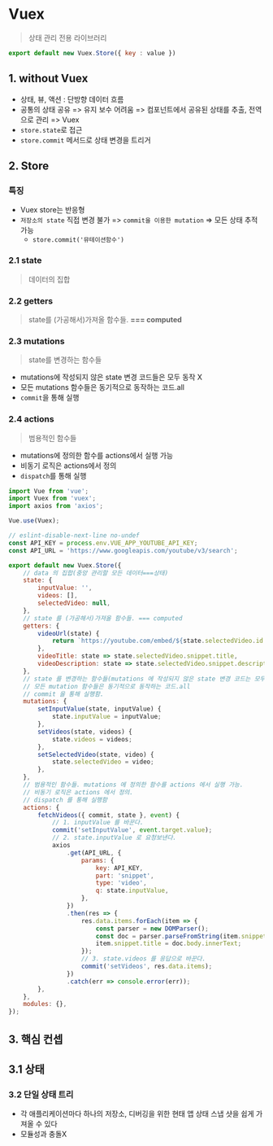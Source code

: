 # Vuex

> 상태 관리 전용 라이브러리

```js
export default new Vuex.Store({ key : value })
```

## 1. without Vuex

- 상태, 뷰, 액션 : 단방향 데이터 흐름
- 공통의 상태 공유 => 유지 보수 어려움 => 컴포넌트에서 공유된 상태를 추출, 전역으로 관리 => Vuex
- `store.state`로 접근
- `store.commit` 메서드로 상태 변경을 트리거

## 2. Store

### 특징

- Vuex store는 반응형
- `저장소의 state` 직접 변경 불가 => `commit을 이용한 mutation` => 모든 상태 추적 가능
  - `store.commit('뮤테이션함수')`

### 2.1 state

> 데이터의 집합

### 2.2 getters

>  state를 (가공해서)가져올 함수들. **=== computed**

### 2.3 mutations 

>  state를 변경하는 함수들

- mutations에 작성되지 않은 state 변경 코드들은 모두 동작 X
- 모든 mutations 함수들은 동기적으로 동작하는 코드.all
- `commit`을 통해 실행

### 2.4 actions

> 범용적인 함수들

- mutations에 정의한 함수를 actions에서 실행 가능
- 비동기 로직은 actions에서 정의
- `dispatch`를 통해 실행

```javascript
import Vue from 'vue';
import Vuex from 'vuex';
import axios from 'axios';

Vue.use(Vuex);

// eslint-disable-next-line no-undef
const API_KEY = process.env.VUE_APP_YOUTUBE_API_KEY;
const API_URL = 'https://www.googleapis.com/youtube/v3/search';

export default new Vuex.Store({
	// data 의 집합(중앙 관리할 모든 데이터===상태)
	state: {
		inputValue: '',
		videos: [],
		selectedVideo: null,
	},
	// state 를 (가공해서)가져올 함수들. === computed
	getters: {
		videoUrl(state) {
			return `https://youtube.com/embed/${state.selectedVideo.id.videoId}`;
		},
		videoTitle: state => state.selectedVideo.snippet.title,
		videoDescription: state => state.selectedVideo.snippet.description,
	},
	// state 를 변경하는 함수들(mutations 에 작성되지 않은 state 변경 코드는 모두 동작하지 않음.)
	// 모든 mutation 함수들은 동기적으로 동작하는 코드.all
	// commit 을 통해 실행함.
	mutations: {
		setInputValue(state, inputValue) {
			state.inputValue = inputValue;
		},
		setVideos(state, videos) {
			state.videos = videos;
		},
		setSelectedVideo(state, video) {
			state.selectedVideo = video;
		},
	},
	// 범용적인 함수들. mutations 에 정의한 함수를 actions 에서 실행 가능.
	// 비동기 로직은 actions 에서 정의.
	// dispatch 를 통해 실행함
	actions: {
		fetchVideos({ commit, state }, event) {
			// 1. inputValue 를 바꾼다.
			commit('setInputValue', event.target.value);
			// 2. state.inputValue 로 요청보낸다.
			axios
				.get(API_URL, {
					params: {
						key: API_KEY,
						part: 'snippet',
						type: 'video',
						q: state.inputValue,
					},
				})
				.then(res => {
					res.data.items.forEach(item => {
						const parser = new DOMParser();
						const doc = parser.parseFromString(item.snippet.title, 'text/html');
						item.snippet.title = doc.body.innerText;
					});
					// 3. state.videos 를 응답으로 바꾼다.
					commit('setVideos', res.data.items);
				})
				.catch(err => console.error(err));
		},
	},
	modules: {},
});

```

## 3. 핵심 컨셉

## 3.1 상태

### 3.2 단일 상태 트리

- 각 애플리케이션마다 하나의 저장소, 디버깅을 위한 현태 앱 상태 스냅 샷을 쉽게 가져올 수 있다
- 모듈성과 충돌X
